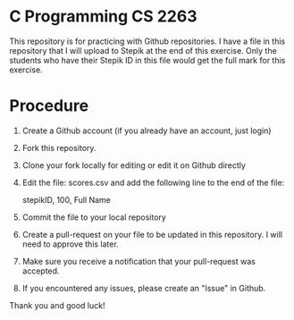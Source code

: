 # C Programming CS 2263
This repository is for practicing with Github repositories. 
I have a file in this repository that I will upload to Stepik at the end of this exercise.
Only the students who have their Stepik ID in this file would get the full mark for this exercise.

# Procedure
1. Create a Github account (if you already have an account, just login)
2. Fork this repository.
3. Clone your fork locally for editing or edit it on Github directly
4. Edit the file: scores.csv and add the following line to the end of the file:

    stepikID, 100, Full Name
  
 5. Commit the file to your local repository
 6. Create a pull-request on your file to be updated in this repository. I will need to approve this later.
 7. Make sure you receive a notification that your pull-request was accepted.
 8. If you encountered any issues, please create an "Issue" in Github.
 
 Thank you and good luck!
